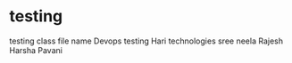 # testing
testing class
file name
Devops testing 
Hari technologies
sree neela
Rajesh
Harsha
Pavani

